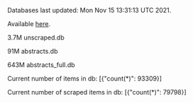 Databases last updated: Mon Nov 15 13:31:13 UTC 2021. 

Available [here](https://github.com/cbeauhilton/ash-db/releases).

3.7M	unscraped.db

91M	abstracts.db

643M	abstracts_full.db

Current number of items in db:
[{"count(*)": 93309}]

Current number of scraped items in db:
[{"count(*)": 79798}]
